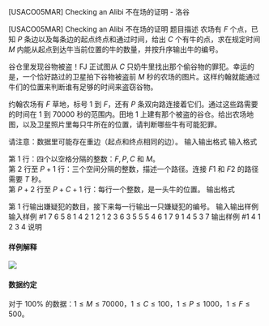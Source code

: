 



[USACO05MAR] Checking an Alibi 不在场的证明 - 洛谷














[USACO05MAR] Checking an Alibi 不在场的证明
题目描述
农场有 $F$ 个点，已知 $P$ 条边以及每条边的起点终点和通过时间，给出 $C$ 个有牛的点，求在规定时间 $M$ 内能从起点到达牛当前位置的牛的数量，并按升序输出牛的编号。

谷仓里发现谷物被盗！FJ 正试图从 $C$ 只奶牛里找出那个偷谷物的罪犯。幸运的是，一个恰好路过的卫星拍下谷物被盗前 $M$ 秒的农场的图片。这样约翰就能通过牛们的位置来判断谁有足够的时间来盗窃谷物。

约翰农场有 $F$ 草地，标号 $1$ 到 $F$，还有 $P$ 条双向路连接着它们。通过这些路需要的时间在 $1$ 到 $70000$ 秒的范围内。田地 $1$ 上建有那个被盗的谷仓。给出农场地图，以及卫星照片里每只牛所在的位置，请判断哪些牛有可能犯罪。

请注意：数据里可能存在重边（起点和终点相同的边）。
输入输出格式
输入格式

第 $1$ 行：四个以空格分隔的整数：$F,P,C$ 和 $M$。\
第 $2$ 行至 $P+1$ 行：三个空间分隔的整数，描述一个路径。连接 $F1$ 和 $F2$ 的路径需要 $T$ 秒。\
第 $P+2$ 行至 $P+C+1$ 行：每行一个整数，是一头牛的位置。
输出格式

第 $1$ 行输出嫌疑犯的数目，接下来每一行输出一只嫌疑犯的编号。
输入输出样例
输入样例 #1
7 6 5 8
1 4 2
1 2 1
2 3 6
3 5 5
5 4 6
1 7 9
1
4
5
3
7
输出样例 #1
4
1
2
3
4
说明
#### 样例解释

![](https://cdn.luogu.com.cn/upload/image_hosting/ik4552lc.png)

#### 数据约定

对于 $100\%$ 的数据：$1 \le M \le 70000$，$1 \le C \le 100$，$1 \le P \le 1000$，$1 \le F \le 500$。






